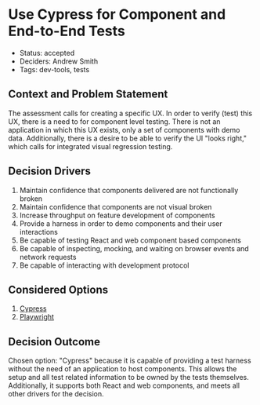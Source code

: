 # Use Cypress for Component and End-to-End Tests

- Status: accepted
- Deciders: Andrew Smith
- Tags: dev-tools, tests

## Context and Problem Statement

The assessment calls for creating a specific UX. In order to verify (test) this UX, there is a need to for component level testing. There is not an application in which this UX exists, only a set of components with demo data. Additionally, there is a desire to be able to verify the UI "looks right," which calls for integrated visual regression testing.

## Decision Drivers

1. Maintain confidence that components delivered are not functionally broken
2. Maintain confidence that components are not visual broken
3. Increase throughput on feature development of components
4. Provide a harness in order to demo components and their user interactions
5. Be capable of testing React and web component based components
6. Be capable of inspecting, mocking, and waiting on browser events and network requests
7. Be capable of interacting with development protocol

## Considered Options

1. [Cypress](https://www.cypress.io/)
2. [Playwright](https://playwright.dev/)

## Decision Outcome

Chosen option: "Cypress" because it is capable of providing a test harness without the need of an application to host components. This allows the setup and all test related information to be owned by the tests themselves. Additionally, it supports both React and web components, and meets all other drivers for the decision.
